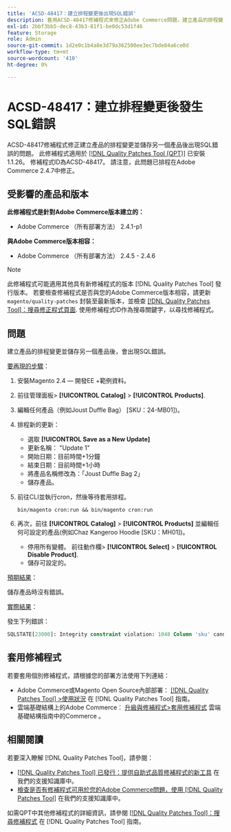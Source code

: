 ```yaml
---
title: 'ACSD-48417：建立排程變更後出現SQL錯誤'
description: 套用ACSD-48417修補程式來修正Adobe Commerce問題，建立產品的排程變更並儲存另一個產品後，出現SQL錯誤。
exl-id: 2bbf3bb5-dec8-43b3-81f1-be0dc53d1f46
feature: Storage
role: Admin
source-git-commit: 1d2e0c1b4a8e3d79a362500ee3ec7bde84a6ce0d
workflow-type: tm+mt
source-wordcount: '410'
ht-degree: 0%

---
```


# ACSD-48417：建立排程變更後發生SQL錯誤

ACSD-48417修補程式修正建立產品的排程變更並儲存另一個產品後出現SQL錯誤的問題。 此修補程式適用於 [[!DNL Quality Patches Tool (QPT)]](/help/announcements/adobe-commerce-announcements/magento-quality-patches-released-new-tool-to-self-serve-quality-patches.md) 已安裝1.1.26。 修補程式ID為ACSD-48417。 請注意，此問題已排程在Adobe Commerce 2.4.7中修正。

## 受影響的產品和版本

**此修補程式是針對Adobe Commerce版本建立的：**

* Adobe Commerce （所有部署方法） 2.4.1-p1

**與Adobe Commerce版本相容：**

* Adobe Commerce （所有部署方法） 2.4.5 - 2.4.6

>[!NOTE]
>
>此修補程式可能適用其他具有新修補程式的版本 [!DNL Quality Patches Tool] 發行版本。 若要檢查修補程式是否與您的Adobe Commerce版本相容，請更新 `magento/quality-patches` 封裝至最新版本，並檢查 [[!DNL Quality Patches Tool]：搜尋修正程式頁面](https://experienceleague.adobe.com/tools/commerce-quality-patches/index.html). 使用修補程式ID作為搜尋關鍵字，以尋找修補程式。

## 問題

建立產品的排程變更並儲存另一個產品後，會出現SQL錯誤。

<u>要再現的步驟</u>：

1. 安裝Magento 2.4 — 開發EE +範例資料。
1. 前往管理面板> **[!UICONTROL Catalog]** > **[!UICONTROL Products]**.
1. 編輯任何產品（例如Joust Duffle Bag） [SKU：24-MB01])。
1. 排程新的更新：
   * 選取 **[!UICONTROL Save as a New Update]**
   * 更新名稱： &quot;Update 1&quot;
   * 開始日期：目前時間+1分鐘
   * 結束日期：目前時間+1小時
   * 將產品名稱修改為：「Joust Duffle Bag 2」
   * 儲存產品。
1. 前往CLI並執行cron，然後等待套用排程。

   ```
   bin/magento cron:run && bin/magento cron:run
   ```

1. 再次，前往 **[!UICONTROL Catalog]** > **[!UICONTROL Products]** 並編輯任何可設定的產品(例如Chaz Kangeroo Hoodie [SKU：MH01])。

   * 停用所有變體。 前往動作欄> **[!UICONTROL Select]** > **[!UICONTROL Disable Product]**.
   * 儲存可設定的。

<u>預期結果</u>：

儲存產品時沒有錯誤。

<u>實際結果</u>：

發生下列錯誤：

```SQL
SQLSTATE[23000]: Integrity constraint violation: 1048 Column 'sku' cannot be null, query was: INSERT INTO `catalog_product_entity` (`entity_id`, `sku`, `row_id`, `created_in`, `updated_in`) VALUES (?, ?, ?, ?, ?)
```

## 套用修補程式

若要套用個別修補程式，請根據您的部署方法使用下列連結：

* Adobe Commerce或Magento Open Source內部部署： [[!DNL Quality Patches Tool] >使用狀況](https://experienceleague.adobe.com/docs/commerce-operations/tools/quality-patches-tool/usage.html) 在 [!DNL Quality Patches Tool] 指南。
* 雲端基礎結構上的Adobe Commerce： [升級與修補程式>套用修補程式](https://experienceleague.adobe.com/docs/commerce-cloud-service/user-guide/develop/upgrade/apply-patches.html) 雲端基礎結構指南中的Commerce 。

## 相關閱讀

若要深入瞭解 [!DNL Quality Patches Tool]，請參閱：

* [[!DNL Quality Patches Tool] 已發行：提供自助式品質修補程式的新工具](/help/announcements/adobe-commerce-announcements/magento-quality-patches-released-new-tool-to-self-serve-quality-patches.md) 在我們的支援知識庫中。
* [檢查是否有修補程式可用於您的Adobe Commerce問題，使用 [!DNL Quality Patches Tool]](/help/support-tools/patches-available-in-qpt-tool/check-patch-for-magento-issue-with-magento-quality-patches.md) 在我們的支援知識庫中。

如需QPT中其他修補程式的詳細資訊，請參閱 [[!DNL Quality Patches Tool]：搜尋修補程式](https://experienceleague.adobe.com/tools/commerce-quality-patches/index.html) 在 [!DNL Quality Patches Tool] 指南。
